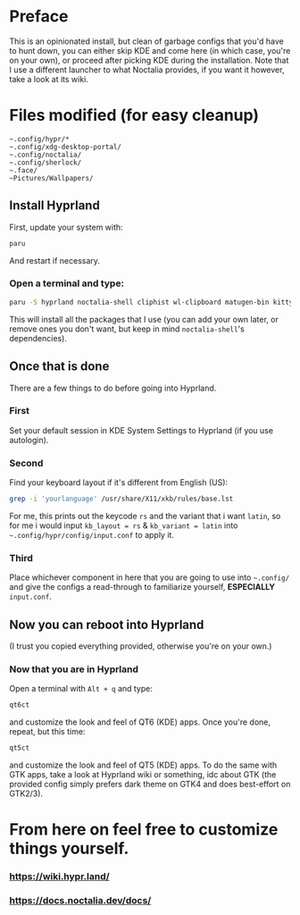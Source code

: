 # Preface
This is an opinionated install, but clean of garbage configs that you'd have to hunt down, you can either skip KDE and come here (in which case, you're on your own), or proceed after picking KDE during the installation. Note that I use a different launcher to what Noctalia provides, if you want it however, take a look at its wiki.
# Files modified (for easy cleanup)
`~.config/hypr/*`\
`~.config/xdg-desktop-portal/`\
`~.config/noctalia/`\
`~.config/sherlock/`\
`~.face/`\
`~Pictures/Wallpapers/`

## Install Hyprland
First, update your system with:
```sh
paru
```
And restart if necessary.
### Open a terminal and type:
```sh
paru -S hyprland noctalia-shell cliphist wl-clipboard matugen-bin kitty qt5ct-kde qt6ct-kde sherlock-launcher-bin xdg-desktop-portal-hyprland xdg-desktop-portal-gtk hyprpolkitagent hyprpicker hyprsysteminfo yazi grimblast-git
```
This will install all the packages that I use (you can add your own later, or remove ones you don't want, but keep in mind `noctalia-shell`'s dependencies).

## Once that is done
There are a few things to do before going into Hyprland.
### First
Set your default session in KDE System Settings to Hyprland (if you use autologin).
### Second
Find your keyboard layout if it's different from English (US):
```sh
grep -i 'yourlanguage' /usr/share/X11/xkb/rules/base.lst
```
For me, this prints out the keycode `rs` and the variant that i want `latin`, so for me i would input `kb_layout = rs` & `kb_variant = latin` into `~.config/hypr/config/input.conf` to apply it.
### Third
Place whichever component in here that you are going to use into `~.config/` and give the configs a read-through to familiarize yourself, __ESPECIALLY__ `input.conf`.
## Now you can reboot into Hyprland
(I trust you copied everything provided, otherwise you're on your own.)
### Now that you are in Hyprland
Open a terminal with `Alt + q` and type:
```sh
qt6ct
```
and customize the look and feel of QT6 (KDE) apps. Once you're done, repeat, but this time:
```sh
qt5ct
```
and customize the look and feel of QT5 (KDE) apps. To do the same with GTK apps, take a look at Hyprland wiki or something, idc about GTK (the provided config simply prefers dark theme on GTK4 and does best-effort on GTK2/3).
# From here on feel free to customize things yourself.
### https://wiki.hypr.land/
### https://docs.noctalia.dev/docs/